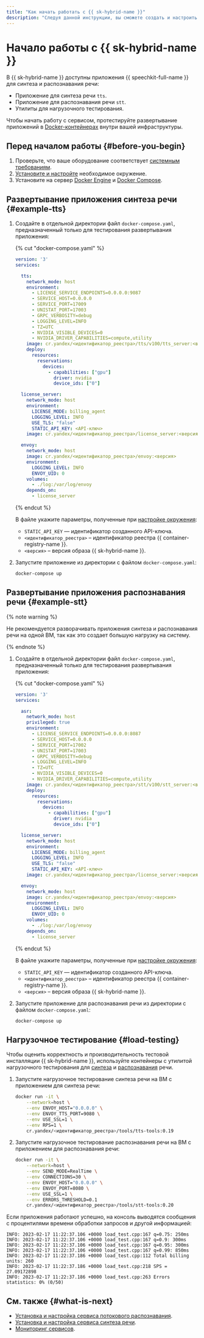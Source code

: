 ```yaml
---
title: "Как начать работать с {{ sk-hybrid-name }}"
description: "Следуя данной инструкции, вы сможете создать и настроить приложения для синтеза, распознавания речи, а также утилиты для нагрузочного тестирования."
---
```


# Начало работы с {{ sk-hybrid-name }}

В {{ sk-hybrid-name }} доступны приложения {{ speechkit-full-name }} для синтеза и распознавания речи:

* Приложение для синтеза речи `tts`.
* Приложение для распознавания речи `stt`.
* Утилиты для нагрузочного тестирования.

Чтобы начать работу с сервисом, протестируйте развертывание приложений в [Docker-контейнерах](/blog/posts/2022/03/docker-containers) внутри вашей инфраструктуры.

## Перед началом работы {#before-you-begin}

1. Проверьте, что ваше оборудование соответствует [системным требованиям](system-requirements.md#hardware).
1. [Установите и настройте](system-requirements.md#software) необходимое окружение.
1. Установите на сервер [Docker Engine](https://docs.docker.com/engine/install/) и [Docker Compose](https://docs.docker.com/compose/install/).

## Развертывание приложения синтеза речи {#example-tts}

1. Создайте в отдельной директории файл `docker-compose.yaml`, предназначенный только для тестирования развертывания приложения:

   {% cut "docker-compose.yaml" %}

   ```yaml
   version: '3'
   services:

     tts:
       network_mode: host
       environment:
         - LICENSE_SERVICE_ENDPOINTS=0.0.0.0:9087
         - SERVICE_HOST=0.0.0.0
         - SERVICE_PORT=17009
         - UNISTAT_PORT=17003
         - GRPC_VERBOSITY=debug
         - LOGGING_LEVEL=INFO
         - TZ=UTC
         - NVIDIA_VISIBLE_DEVICES=0
         - NVIDIA_DRIVER_CAPABILITIES=compute,utility
       image: cr.yandex/<идентификатор_реестра>/tts/v100/tts_server:<версия>
       deploy:
         resources:
           reservations:
             devices:
               - capabilities: ["gpu"]
                 driver: nvidia
                 device_ids: ["0"]

     license_server:
       network_mode: host
       environment:
         LICENSE_MODE: billing_agent
         LOGGING_LEVEL: INFO
         USE_TLS: "false"
         STATIC_API_KEY: <API-ключ>
       image: cr.yandex/<идентификатор_реестра>/license_server:<версия>

     envoy:
       network_mode: host
       image: cr.yandex/<идентификатор_реестра>/envoy:<версия>
       environment:
         LOGGING_LEVEL: INFO
         ENVOY_UID: 0
       volumes:
         - ./log:/var/log/envoy
       depends_on:
         - license_server
   ```

   {% endcut %}

   В файле укажите параметры, полученные при [настройке окружения](#before-you-begin):

   * `STATIC_API_KEY` — идентификатор созданного API-ключа.
   * `<идентификатор_реестра>` – идентификатор реестра {{ container-registry-name }}.
   * `<версия>` – версия образа {{ sk-hybrid-name }}.

1. Запустите приложение из директории с файлом `docker-compose.yaml`:

   ```bash
   docker-compose up
   ```

## Развертывание приложения распознавания речи {#example-stt}

{% note warning %}

Не рекомендуется разворачивать приложения синтеза и распознавания речи на одной ВМ, так как это создает большую нагрузку на систему.

{% endnote %}

1. Создайте в отдельной директории файл `docker-compose.yaml`, предназначенный только для тестирования развертывания приложения:

   {% cut "docker-compose.yaml" %}

   ```yaml
   version: '3'
   services:

     asr:
       network_mode: host
       privileged: true
       environment:
         - LICENSE_SERVICE_ENDPOINTS=0.0.0.0:8087
         - SERVICE_HOST=0.0.0.0
         - SERVICE_PORT=17002
         - UNISTAT_PORT=17003
         - GRPC_VERBOSITY=debug
         - LOGGING_LEVEL=INFO
         - TZ=UTC
         - NVIDIA_VISIBLE_DEVICES=0
         - NVIDIA_DRIVER_CAPABILITIES=compute,utility
       image: cr.yandex/<идентификатор_реестра>/stt/v100/stt_server:<версия>
       deploy:
         resources:
           reservations:
             devices:
               - capabilities: ["gpu"]
                 driver: nvidia
                 device_ids: ["0"]

     license_server:
       network_mode: host
       environment:
         LICENSE_MODE: billing_agent
         LOGGING_LEVEL: INFO
         USE_TLS: "false"
         STATIC_API_KEY: <API-ключ>
       image: cr.yandex/<идентификатор_реестра>/license_server:<версия>

     envoy:
       network_mode: host
       image: cr.yandex/<идентификатор_реестра>/envoy:<версия>
       environment:
         LOGGING_LEVEL: INFO
         ENVOY_UID: 0
       volumes:
         - ./log:/var/log/envoy
       depends_on:
         - license_server
   ```

   {% endcut %}

   В файле укажите параметры, полученные при [настройке окружения](#before-you-begin):

   * `STATIC_API_KEY` — идентификатор созданного API-ключа.
   * `<идентификатор_реестра>` – идентификатор реестра {{ container-registry-name }}.
   * `<версия>` – версия образа {{ sk-hybrid-name }}.

1. Запустите приложение для распознавания речи из директории с файлом `docker-compose.yaml`:

   ```bash
   docker-compose up
   ```

## Нагрузочное тестирование {#load-testing}

Чтобы оценить корректность и производительность тестовой инсталляции {{ sk-hybrid-name }}, используйте контейнеры с утилитой нагрузочного тестирования для [синтеза](tts/testing.md) и [распознавания](stt/testing.md) речи.

1. Запустите нагрузочное тестирование синтеза речи на ВМ с приложением для синтеза речи:

   ```bash
   docker run -it \
       --network=host \
       --env ENVOY_HOST="0.0.0.0" \
       --env ENVOY_TTS_PORT=9080 \
       --env USE_SSL=1 \
       --env RPS=1 \
       cr.yandex/<идентификатор_реестра>/tools/tts-tools:0.19
   ```

1. Запустите нагрузочное тестирование распознавания речи на ВМ с приложением для распознавания речи:

   ```bash
   docker run -it \
       --network=host \
       --env SEND_MODE=RealTime \
       --env CONNECTIONS=30 \
       --env ENVOY_HOST="0.0.0.0" \
       --env ENVOY_PORT=8080 \
       --env USE_SSL=1 \
       --env ERRORS_THRESHOLD=0.1 
       cr.yandex/<идентификатор_реестра>/tools/stt-tools:0.20
   ```

Если приложения работают успешно, на консоль выводятся сообщения c процентилями времени обработки запросов и другой информацией:

```text
INFO: 2023-02-17 11:22:37.106 +0000 load_test.cpp:167 q=0.75: 250ms
INFO: 2023-02-17 11:22:37.106 +0000 load_test.cpp:167 q=0.9: 300ms
INFO: 2023-02-17 11:22:37.106 +0000 load_test.cpp:167 q=0.95: 300ms
INFO: 2023-02-17 11:22:37.106 +0000 load_test.cpp:167 q=0.99: 850ms
INFO: 2023-02-17 11:22:37.186 +0000 load_test.cpp:112 Total billing units: 260
INFO: 2023-02-17 11:22:37.186 +0000 load_test.cpp:218 SPS = 27.09172898
INFO: 2023-02-17 11:22:37.186 +0000 load_test.cpp:263 Errors statistics: 0% (0/50)
```

## См. также {#what-is-next}

* [Установка и настройка сервиса потокового распознавания](stt/index.md).
* [Установка и настройка сервиса синтеза речи](tts/index.md).
* [Мониторинг сервисов](monitoring.md).
